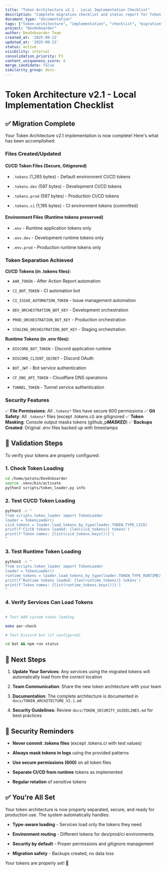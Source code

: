 ```yaml
---
title: "Token Architecture v2.1 - Local Implementation Checklist"
description: "Complete migration checklist and status report for Token Architecture v2.1 implementation with secure CI/CD token management"
document_type: "documentation"
tags: ["token-architecture", "implementation", "checklist", "migration", "ci-cd", "security"]
project: "DevOnboarder"
author: DevOnboarder Team
created_at: '2025-09-12'
updated_at: '2025-09-13'
status: active
visibility: internal
consolidation_priority: P3
content_uniqueness_score: 4
merge_candidate: false
similarity_group: docs-
---
```


# Token Architecture v2.1 - Local Implementation Checklist

## ✅ Migration Complete

Your Token Architecture v2.1 implementation is now complete! Here's what has been accomplished:

### Files Created/Updated

#### CI/CD Token Files (Secure, Gitignored)

- `.tokens` (1,265 bytes) - Default environment CI/CD tokens

- `.tokens.dev` (597 bytes) - Development CI/CD tokens

- `.tokens.prod` (597 bytes) - Production CI/CD tokens

- `.tokens.ci` (1,195 bytes) - CI environment tokens (committed)

#### Environment Files (Runtime tokens preserved)

- `.env` - Runtime application tokens only

- `.env.dev` - Development runtime tokens only

- `.env.prod` - Production runtime tokens only

### Token Separation Achieved

**CI/CD Tokens (in .tokens files):**

- `AAR_TOKEN` - After Action Report automation

- `CI_BOT_TOKEN` - CI automation bot

- `CI_ISSUE_AUTOMATION_TOKEN` - Issue management automation

- `DEV_ORCHESTRATION_BOT_KEY` - Development orchestration

- `PROD_ORCHESTRATION_BOT_KEY` - Production orchestration

- `STAGING_ORCHESTRATION_BOT_KEY` - Staging orchestration

**Runtime Tokens (in .env files):**

- `DISCORD_BOT_TOKEN` - Discord application runtime

- `DISCORD_CLIENT_SECRET` - Discord OAuth

- `BOT_JWT` - Bot service authentication

- `CF_DNS_API_TOKEN` - Cloudflare DNS operations

- `TUNNEL_TOKEN` - Tunnel service authentication

### Security Features

✅ **File Permissions**: All `.tokens*` files have secure 600 permissions
✅ **Git Safety**: All `.tokens*` files (except .tokens.ci) are gitignored
✅ **Token Masking**: Console output masks tokens (github_p***MASKED***)
✅ **Backups Created**: Original .env files backed up with timestamps

## 🔧 Validation Steps

To verify your tokens are properly configured:

### 1. Check Token Loading

```bash
cd /home/potato/DevOnboarder
source .venv/bin/activate
python3 scripts/token_loader.py info

```

### 2. Test CI/CD Token Loading

```bash
python3 -c "
from scripts.token_loader import TokenLoader
loader = TokenLoader()
cicd_tokens = loader.load_tokens_by_type(loader.TOKEN_TYPE_CICD)
print(f'CI/CD tokens loaded: {len(cicd_tokens)} tokens')
print(f'Token names: {list(cicd_tokens.keys())}')
"

```

### 3. Test Runtime Token Loading

```bash
python3 -c "
from scripts.token_loader import TokenLoader
loader = TokenLoader()
runtime_tokens = loader.load_tokens_by_type(loader.TOKEN_TYPE_RUNTIME)
print(f'Runtime tokens loaded: {len(runtime_tokens)} tokens')
print(f'Token names: {list(runtime_tokens.keys())}')
"

```

### 4. Verify Services Can Load Tokens

```bash

# Test AAR system token loading

make aar-check

# Test Discord bot (if configured)

cd bot && npm run status

```

## 🚀 Next Steps

1. **Update Your Services**: Any services using the migrated tokens will automatically load from the correct location

2. **Team Communication**: Share the new token architecture with your team

3. **Documentation**: The complete architecture is documented in `docs/TOKEN_ARCHITECTURE_V2.1.md`

4. **Security Guidelines**: Review `docs/TOKEN_SECURITY_GUIDELINES.md` for best practices

## 🔐 Security Reminders

- **Never commit .tokens files** (except .tokens.ci with test values)

- **Always mask tokens in logs** using the provided patterns

- **Use secure permissions (600)** on all token files

- **Separate CI/CD from runtime** tokens as implemented

- **Regular rotation** of sensitive tokens

## ✅ You're All Set

Your token architecture is now properly separated, secure, and ready for production use. The system automatically handles:

- **Type-aware loading** - Services load only the tokens they need

- **Environment routing** - Different tokens for dev/prod/ci environments

- **Security by default** - Proper permissions and gitignore management

- **Migration safety** - Backups created, no data loss

Your tokens are properly set! 🎉

